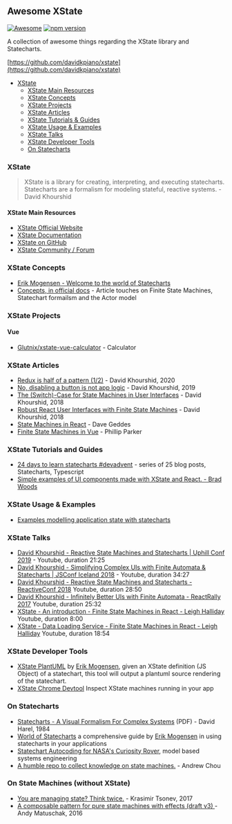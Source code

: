 ## Awesome XState

[![Awesome](https://cdn.rawgit.com/sindresorhus/awesome/d7305f38d29fed78fa85652e3a63e154dd8e8829/media/badge.svg)](https://github.com/sindresorhus/awesome)
[![npm version](https://badge.fury.io/js/xstate.svg)](https://badge.fury.io/js/xstate)


A collection of awesome things regarding the XState library and Statecharts.

[https://github.com/davidkpiano/xstate](https://github.com/davidkpiano/xstate)

- [XState](#xstate)
  - [XState Main Resources](#xstate-main-resources)
  - [XState Concepts](#xstate-concepts)
  - [XState Projects](#xstate-projects)
  - [XState Articles](#xstate-articles)
  - [XState Tutorials & Guides](#xstate-tutorials-and-guides)
  - [XState Usage & Examples](xstate-usage--examples)
  - [XState Talks](#xstate-talks)
  - [XState Developer Tools](#xstate-developer-tools)
  - [On Statecharts](#on-statecharts)

### XState

> XState is a library for creating, interpreting, and executing statecharts. Statecharts are a formalism for modeling stateful, reactive systems. - David Khourshid

#### XState Main Resources

- [XState Official Website](https://xstate.js.org)
- [XState Documentation](https://xstate.js.org/docs)
- [XState on GitHub](https://github.com/davidkpiano/xstate)
- [XState Community / Forum](https://spectrum.chat/statecharts)

### XState Concepts

- [Erik Mogensen - Welcome to the world of Statecharts](https://statecharts.github.io/)
- [Concepts, in official docs](https://github.com/davidkpiano/xstate/blob/master/docs/about/concepts.md) - Article touches on Finite State Machines, Statechart formailsm and the Actor model

### XState Projects

#### Vue

- [Glutnix/xstate-vue-calculator](https://github.com/Glutnix/xstate-vue-calculator) - Calculator

### XState Articles
- [Redux is half of a pattern (1/2)](https://dev.to/davidkpiano/redux-is-half-of-a-pattern-1-2-1hd7) - David Khourshid, 2020
- [No, disabling a button is not app logic](https://dev.to/davidkpiano/no-disabling-a-button-is-not-app-logic-598i) - David Khourshid, 2019
- [The (Switch)-Case for State Machines in User Interfaces](https://24ways.org/2018/state-machines-in-user-interfaces/) - David Khourshid, 2018
- [Robust React User Interfaces with Finite State Machines](https://css-tricks.com/robust-react-user-interfaces-with-finite-state-machines/) - David Khourshid, 2018
- [State Machines in React](https://mastery.games/post/state-machines-in-react/) - Dave Geddes
- [Finite State Machines in Vue](https://www.phillipparker.io/articles/finite-state-machines-in-vue) - Phillip Parker

### XState Tutorials and Guides

- [24 days to learn statecharts #devadvent](https://dev.to/codingdive/introducing-state-machine-advent-24-bite-sized-blog-posts-about-state-machines-and-statecharts-2ce0) - series of 25 blog posts, Statecharts, Typescript
- [Simple examples of UI components made with XState and React. - Brad Woods](https://bradwoods.io/guides/xstate-react)

### XState Usage & Examples

- [Examples modelling application state with statecharts](https://github.com/coodoo/xstate-examples)

### XState Talks

- [David Khourshid - Reactive State Machines and Statecharts | Uphill Conf 2019](https://www.youtube.com/watch?v=GSHQFx7PG20) - Youtube, duration 21:25
- [David Khourshid - Simplifying Complex UIs with Finite Automata & Statecharts | JSConf Iceland 2018](https://www.youtube.com/watch?v=RqTxtOXcv8Y) - Youtube, duration 34:27
- [David Khourshid - Reactive State Machines and Statecharts  - ReactiveConf 2018](https://www.youtube.com/watch?v=DrHccvns-L0) Youtube, duration 28:50
- [David Khourshid - Infinitely Better UIs with Finite Automata - ReactRally 2017](https://www.youtube.com/watch?v=VU1NKX6Qkxc) Youtube, duration 25:32
- [XState - An introduction - Finite State Machines in React - Leigh Halliday](https://www.youtube.com/watch?v=iDZxjJYMOUQ) Youtube, duration 8:00
- [XState - Data Loading Service - Finite State Machines in React - Leigh Halliday](https://www.youtube.com/watch?v=XaHk9vhmus4) Youtube, duration 18:54

### XState Developer Tools

- [XState PlantUML](https://github.com/mogsie/xstate-plantuml) by [Erik Mogensen](https://github.com/mogsie), given an XState definition (JS Object) of a statechart, this tool will output a plantuml source rendering of the statechart.
- [XState Chrome Devtool](https://chrome.google.com/webstore/detail/xstate-devtools/aamnodipnlopbknpklfoabalmobheehc) Inspect XState machines running in your app

### On Statecharts

- [Statecharts - A Visual Formalism For Complex Systems](https://www.inf.ed.ac.uk/teaching/courses/seoc/2005_2006/resources/statecharts.pdf) (PDF) - David Harel, 1984
- [World of Statecharts](https://statecharts.github.io/) a comprehensive guide by [Erik Mogensen](https://github.com/mogsie) in using statecharts in your applications
- [Statechart Autocoding for NASA's Curiosity Rover](https://blog.nomagic.com/statechart-autocoding-curiosity-rover/), model based systems engineering
- [A humble repo to collect knowledge on state machines.](https://github.com/achou11/state-machines) - Andrew Chou

### On State Machines (without XState)
- [You are managing state? Think twice.](https://krasimirtsonev.com/blog/article/managing-state-in-javascript-with-state-machines-stent) - Krasimir Tsonev, 2017
- [A composable pattern for pure state machines with effects (draft v3) ](https://gist.github.com/andymatuschak/d5f0a8730ad601bcccae97e8398e25b2) - Andy Matuschak, 2016
